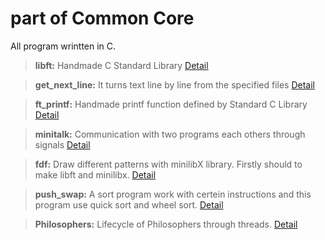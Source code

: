 # part of Common Core 

All program wrintten in C. 

  >**libft:** Handmade C Standard Library [Detail](https://github.com/caginagirdemir/common_core/blob/master/libft)
  
  >**get_next_line:** It turns text line by line from the specified files [Detail](https://github.com/caginagirdemir/common_core/tree/master/get_next_line)
  
  >**ft_printf:** Handmade printf function defined by Standard C Library [Detail](https://github.com/caginagirdemir/common_core/tree/master/ft_printf)
  
  >**minitalk:** Communication with two programs each others through signals [Detail](https://github.com/caginagirdemir/common_core/tree/master/minitalk)
  
  >**fdf:** Draw different patterns with minilibX library. Firstly should to make libft and minilibx. [Detail](https://github.com/caginagirdemir/common_core/tree/master/fdf/fdf)
  
  >**push_swap:** A sort program work with certein instructions and this program use quick sort and wheel sort. [Detail](https://github.com/caginagirdemir/common_core/tree/master/push_swap)
  
  >**Philosophers:** Lifecycle of Philosophers through threads. [Detail](https://github.com/caginagirdemir/common_core/tree/master/Philosophers/philo)
